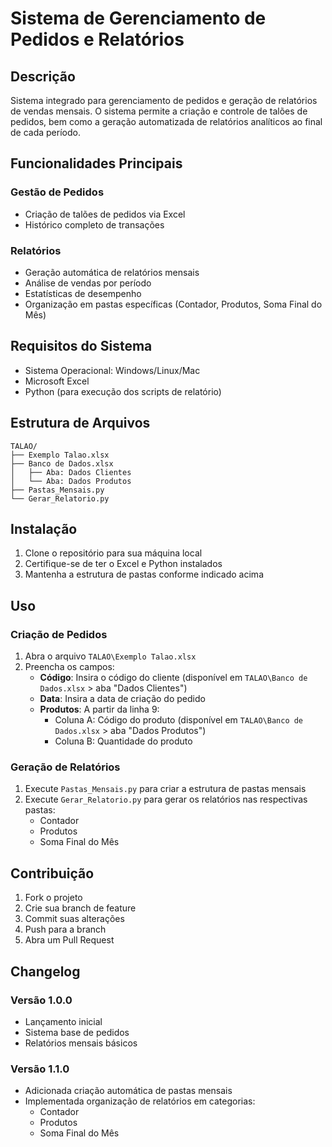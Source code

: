 # Sistema de Gerenciamento de Pedidos e Relatórios

## Descrição
Sistema integrado para gerenciamento de pedidos e geração de relatórios de vendas mensais. O sistema permite a criação e controle de talões de pedidos, bem como a geração automatizada de relatórios analíticos ao final de cada período.

## Funcionalidades Principais

### Gestão de Pedidos
- Criação de talões de pedidos via Excel
- Histórico completo de transações

### Relatórios
- Geração automática de relatórios mensais
- Análise de vendas por período
- Estatísticas de desempenho
- Organização em pastas específicas (Contador, Produtos, Soma Final do Mês)

## Requisitos do Sistema
- Sistema Operacional: Windows/Linux/Mac
- Microsoft Excel
- Python (para execução dos scripts de relatório)

## Estrutura de Arquivos
```
TALAO/
├── Exemplo Talao.xlsx
├── Banco de Dados.xlsx
│   ├── Aba: Dados Clientes
│   └── Aba: Dados Produtos
├── Pastas_Mensais.py
└── Gerar_Relatorio.py
```

## Instalação
1. Clone o repositório para sua máquina local
2. Certifique-se de ter o Excel e Python instalados
3. Mantenha a estrutura de pastas conforme indicado acima

## Uso

### Criação de Pedidos
1. Abra o arquivo `TALAO\Exemplo Talao.xlsx`
2. Preencha os campos:
   - **Código**: Insira o código do cliente (disponível em `TALAO\Banco de Dados.xlsx` > aba "Dados Clientes")
   - **Data**: Insira a data de criação do pedido
   - **Produtos**: A partir da linha 9:
     - Coluna A: Código do produto (disponível em `TALAO\Banco de Dados.xlsx` > aba "Dados Produtos")
     - Coluna B: Quantidade do produto

### Geração de Relatórios
1. Execute `Pastas_Mensais.py` para criar a estrutura de pastas mensais
2. Execute `Gerar_Relatorio.py` para gerar os relatórios nas respectivas pastas:
   - Contador
   - Produtos
   - Soma Final do Mês

## Contribuição
1. Fork o projeto
2. Crie sua branch de feature
3. Commit suas alterações
4. Push para a branch
5. Abra um Pull Request

## Changelog

### Versão 1.0.0
- Lançamento inicial
- Sistema base de pedidos
- Relatórios mensais básicos

### Versão 1.1.0
- Adicionada criação automática de pastas mensais
- Implementada organização de relatórios em categorias:
  - Contador
  - Produtos
  - Soma Final do Mês
